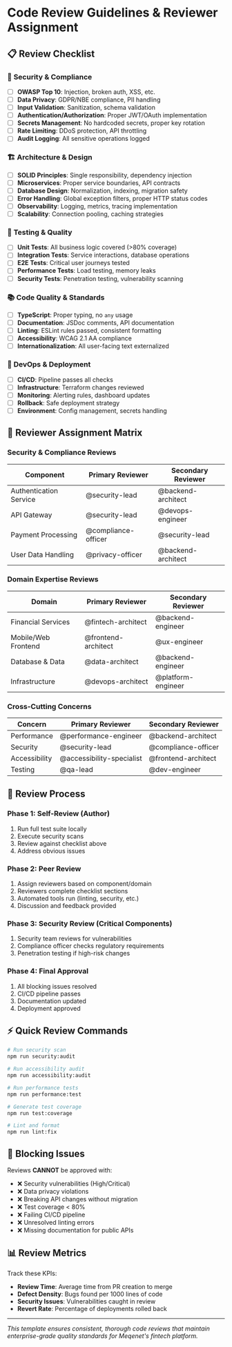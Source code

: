 # Code Review Guidelines & Reviewer Assignment

## 📋 **Review Checklist**

### 🔐 **Security & Compliance**
- [ ] **OWASP Top 10**: Injection, broken auth, XSS, etc.
- [ ] **Data Privacy**: GDPR/NBE compliance, PII handling
- [ ] **Input Validation**: Sanitization, schema validation
- [ ] **Authentication/Authorization**: Proper JWT/OAuth implementation
- [ ] **Secrets Management**: No hardcoded secrets, proper key rotation
- [ ] **Rate Limiting**: DDoS protection, API throttling
- [ ] **Audit Logging**: All sensitive operations logged

### 🏗️ **Architecture & Design**
- [ ] **SOLID Principles**: Single responsibility, dependency injection
- [ ] **Microservices**: Proper service boundaries, API contracts
- [ ] **Database Design**: Normalization, indexing, migration safety
- [ ] **Error Handling**: Global exception filters, proper HTTP status codes
- [ ] **Observability**: Logging, metrics, tracing implementation
- [ ] **Scalability**: Connection pooling, caching strategies

### 🧪 **Testing & Quality**
- [ ] **Unit Tests**: All business logic covered (>80% coverage)
- [ ] **Integration Tests**: Service interactions, database operations
- [ ] **E2E Tests**: Critical user journeys tested
- [ ] **Performance Tests**: Load testing, memory leaks
- [ ] **Security Tests**: Penetration testing, vulnerability scanning

### 📚 **Code Quality & Standards**
- [ ] **TypeScript**: Proper typing, no `any` usage
- [ ] **Documentation**: JSDoc comments, API documentation
- [ ] **Linting**: ESLint rules passed, consistent formatting
- [ ] **Accessibility**: WCAG 2.1 AA compliance
- [ ] **Internationalization**: All user-facing text externalized

### 🚀 **DevOps & Deployment**
- [ ] **CI/CD**: Pipeline passes all checks
- [ ] **Infrastructure**: Terraform changes reviewed
- [ ] **Monitoring**: Alerting rules, dashboard updates
- [ ] **Rollback**: Safe deployment strategy
- [ ] **Environment**: Config management, secrets handling

## 👥 **Reviewer Assignment Matrix**

### **Security & Compliance Reviews**
| Component | Primary Reviewer | Secondary Reviewer |
|-----------|------------------|-------------------|
| Authentication Service | @security-lead | @backend-architect |
| API Gateway | @security-lead | @devops-engineer |
| Payment Processing | @compliance-officer | @security-lead |
| User Data Handling | @privacy-officer | @backend-architect |

### **Domain Expertise Reviews**
| Domain | Primary Reviewer | Secondary Reviewer |
|--------|------------------|-------------------|
| Financial Services | @fintech-architect | @backend-engineer |
| Mobile/Web Frontend | @frontend-architect | @ux-engineer |
| Database & Data | @data-architect | @backend-engineer |
| Infrastructure | @devops-architect | @platform-engineer |

### **Cross-Cutting Concerns**
| Concern | Primary Reviewer | Secondary Reviewer |
|---------|------------------|-------------------|
| Performance | @performance-engineer | @backend-architect |
| Security | @security-lead | @compliance-officer |
| Accessibility | @accessibility-specialist | @frontend-architect |
| Testing | @qa-lead | @dev-engineer |

## 📝 **Review Process**

### **Phase 1: Self-Review (Author)**
1. Run full test suite locally
2. Execute security scans
3. Review against checklist above
4. Address obvious issues

### **Phase 2: Peer Review**
1. Assign reviewers based on component/domain
2. Reviewers complete checklist sections
3. Automated tools run (linting, security, etc.)
4. Discussion and feedback provided

### **Phase 3: Security Review** (Critical Components)
1. Security team reviews for vulnerabilities
2. Compliance officer checks regulatory requirements
3. Penetration testing if high-risk changes

### **Phase 4: Final Approval**
1. All blocking issues resolved
2. CI/CD pipeline passes
3. Documentation updated
4. Deployment approved

## ⚡ **Quick Review Commands**

```bash
# Run security scan
npm run security:audit

# Run accessibility audit
npm run accessibility:audit

# Run performance tests
npm run performance:test

# Generate test coverage
npm run test:coverage

# Lint and format
npm run lint:fix
```

## 🚨 **Blocking Issues**

Reviews **CANNOT** be approved with:
- ❌ Security vulnerabilities (High/Critical)
- ❌ Data privacy violations
- ❌ Breaking API changes without migration
- ❌ Test coverage < 80%
- ❌ Failing CI/CD pipeline
- ❌ Unresolved linting errors
- ❌ Missing documentation for public APIs

## 📊 **Review Metrics**

Track these KPIs:
- **Review Time**: Average time from PR creation to merge
- **Defect Density**: Bugs found per 1000 lines of code
- **Security Issues**: Vulnerabilities caught in review
- **Revert Rate**: Percentage of deployments rolled back

---

*This template ensures consistent, thorough code reviews that maintain enterprise-grade quality standards for Meqenet's fintech platform.*
